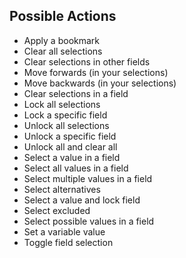## Possible Actions

* Apply a bookmark
* Clear all selections
* Clear selections in other fields
* Move forwards (in your selections)
* Move backwards (in your selections)
* Clear selections in a field
* Lock all selections
* Lock a specific field
* Unlock all selections
* Unlock a specific field
* Unlock all and clear all
* Select a value in a field
* Select all values in a field
* Select multiple values in a field
* Select alternatives
* Select a value and lock field
* Select excluded
* Select possible values in a field
* Set a variable value
* Toggle field selection

